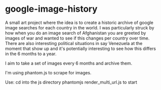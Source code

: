 # google-image-history
A small art project where the idea is to create a historic archive of google image searches for each country in the world. I was particularly struck by how when you do an image search of Afghanistan you are greeted by images of war and wanted to see if this changes per country over time. There are also interesting political situations in say Venezuela at the moment that show up and it's potentially interesting to see how this differs in the 6 months to a year.

I aim to take a set of images every 6 months and archive them.

I'm using phantom.js to scrape for images.

Use:
cd into the js directory
phantomjs render_multi_url.js to start
